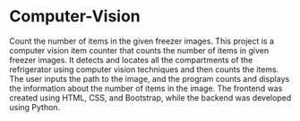 # Computer-Vision
Count the number of items in the given freezer images.
This project is a computer vision item counter that counts the number of items in given freezer images. It detects and locates all the compartments of the refrigerator using computer vision techniques and then counts the items. The user inputs the path to the image, and the program counts and displays the information about the number of items in the image. The frontend was created using HTML, CSS, and Bootstrap, while the backend was developed using Python.

